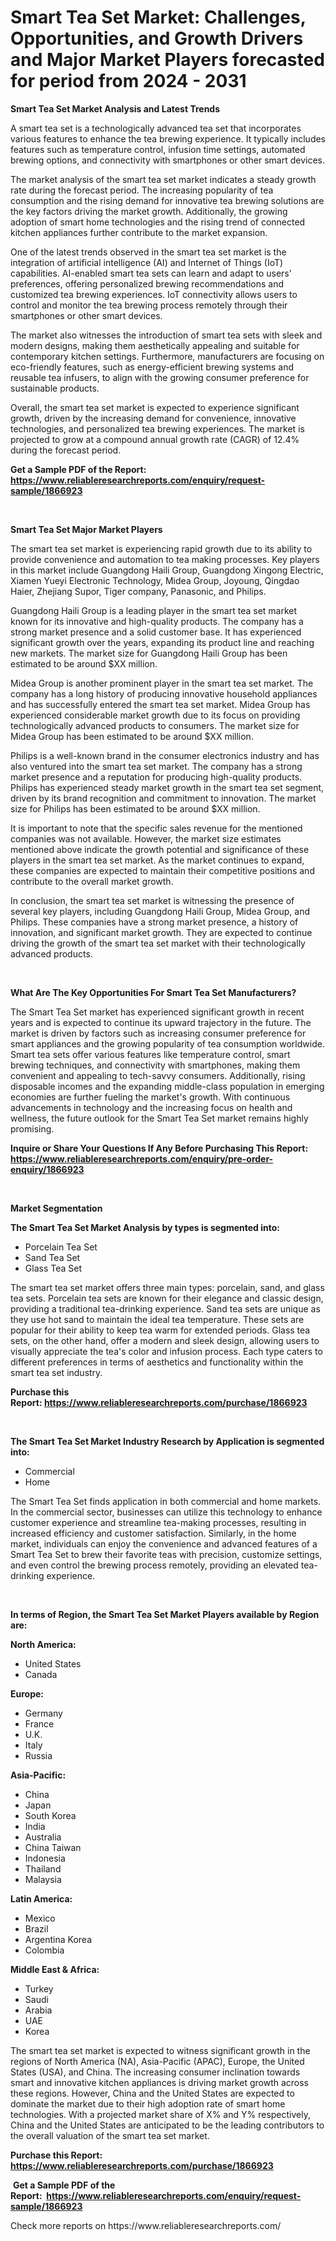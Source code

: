 <p><h1>Smart Tea Set Market: Challenges, Opportunities, and Growth Drivers and Major Market Players forecasted for period from 2024 - 2031</h1></p><p><strong>Smart Tea Set Market Analysis and Latest Trends</strong></p>
<p><p>A smart tea set is a technologically advanced tea set that incorporates various features to enhance the tea brewing experience. It typically includes features such as temperature control, infusion time settings, automated brewing options, and connectivity with smartphones or other smart devices.</p><p>The market analysis of the smart tea set market indicates a steady growth rate during the forecast period. The increasing popularity of tea consumption and the rising demand for innovative tea brewing solutions are the key factors driving the market growth. Additionally, the growing adoption of smart home technologies and the rising trend of connected kitchen appliances further contribute to the market expansion.</p><p>One of the latest trends observed in the smart tea set market is the integration of artificial intelligence (AI) and Internet of Things (IoT) capabilities. AI-enabled smart tea sets can learn and adapt to users' preferences, offering personalized brewing recommendations and customized tea brewing experiences. IoT connectivity allows users to control and monitor the tea brewing process remotely through their smartphones or other smart devices.</p><p>The market also witnesses the introduction of smart tea sets with sleek and modern designs, making them aesthetically appealing and suitable for contemporary kitchen settings. Furthermore, manufacturers are focusing on eco-friendly features, such as energy-efficient brewing systems and reusable tea infusers, to align with the growing consumer preference for sustainable products.</p><p>Overall, the smart tea set market is expected to experience significant growth, driven by the increasing demand for convenience, innovative technologies, and personalized tea brewing experiences. The market is projected to grow at a compound annual growth rate (CAGR) of 12.4% during the forecast period.</p></p>
<p><strong>Get a Sample PDF of the Report:&nbsp; <a href="https://www.reliableresearchreports.com/enquiry/request-sample/1866923">https://www.reliableresearchreports.com/enquiry/request-sample/1866923</a></strong></p>
<p>&nbsp;</p>
<p><strong>Smart Tea Set Major Market Players</strong></p>
<p><p>The smart tea set market is experiencing rapid growth due to its ability to provide convenience and automation to tea making processes. Key players in this market include Guangdong Haili Group, Guangdong Xingong Electric, Xiamen Yueyi Electronic Technology, Midea Group, Joyoung, Qingdao Haier, Zhejiang Supor, Tiger company, Panasonic, and Philips.</p><p>Guangdong Haili Group is a leading player in the smart tea set market known for its innovative and high-quality products. The company has a strong market presence and a solid customer base. It has experienced significant growth over the years, expanding its product line and reaching new markets. The market size for Guangdong Haili Group has been estimated to be around $XX million.</p><p>Midea Group is another prominent player in the smart tea set market. The company has a long history of producing innovative household appliances and has successfully entered the smart tea set market. Midea Group has experienced considerable market growth due to its focus on providing technologically advanced products to consumers. The market size for Midea Group has been estimated to be around $XX million.</p><p>Philips is a well-known brand in the consumer electronics industry and has also ventured into the smart tea set market. The company has a strong market presence and a reputation for producing high-quality products. Philips has experienced steady market growth in the smart tea set segment, driven by its brand recognition and commitment to innovation. The market size for Philips has been estimated to be around $XX million.</p><p>It is important to note that the specific sales revenue for the mentioned companies was not available. However, the market size estimates mentioned above indicate the growth potential and significance of these players in the smart tea set market. As the market continues to expand, these companies are expected to maintain their competitive positions and contribute to the overall market growth.</p><p>In conclusion, the smart tea set market is witnessing the presence of several key players, including Guangdong Haili Group, Midea Group, and Philips. These companies have a strong market presence, a history of innovation, and significant market growth. They are expected to continue driving the growth of the smart tea set market with their technologically advanced products.</p></p>
<p>&nbsp;</p>
<p><strong>What Are The Key Opportunities For Smart Tea Set Manufacturers?</strong></p>
<p><p>The Smart Tea Set market has experienced significant growth in recent years and is expected to continue its upward trajectory in the future. The market is driven by factors such as increasing consumer preference for smart appliances and the growing popularity of tea consumption worldwide. Smart tea sets offer various features like temperature control, smart brewing techniques, and connectivity with smartphones, making them convenient and appealing to tech-savvy consumers. Additionally, rising disposable incomes and the expanding middle-class population in emerging economies are further fueling the market's growth. With continuous advancements in technology and the increasing focus on health and wellness, the future outlook for the Smart Tea Set market remains highly promising.</p></p>
<p><strong>Inquire or Share Your Questions If Any Before Purchasing This Report: <a href="https://www.reliableresearchreports.com/enquiry/pre-order-enquiry/1866923">https://www.reliableresearchreports.com/enquiry/pre-order-enquiry/1866923</a></strong></p>
<p>&nbsp;</p>
<p><strong>Market Segmentation</strong></p>
<p><strong>The Smart Tea Set Market Analysis by types is segmented into:</strong></p>
<p><ul><li>Porcelain Tea Set</li><li>Sand Tea Set</li><li>Glass Tea Set</li></ul></p>
<p><p>The smart tea set market offers three main types: porcelain, sand, and glass tea sets. Porcelain tea sets are known for their elegance and classic design, providing a traditional tea-drinking experience. Sand tea sets are unique as they use hot sand to maintain the ideal tea temperature. These sets are popular for their ability to keep tea warm for extended periods. Glass tea sets, on the other hand, offer a modern and sleek design, allowing users to visually appreciate the tea's color and infusion process. Each type caters to different preferences in terms of aesthetics and functionality within the smart tea set industry.</p></p>
<p><strong>Purchase this Report:&nbsp;<a href="https://www.reliableresearchreports.com/purchase/1866923">https://www.reliableresearchreports.com/purchase/1866923</a></strong></p>
<p>&nbsp;</p>
<p><strong>The Smart Tea Set Market Industry Research by Application is segmented into:</strong></p>
<p><ul><li>Commercial</li><li>Home</li></ul></p>
<p><p>The Smart Tea Set finds application in both commercial and home markets. In the commercial sector, businesses can utilize this technology to enhance customer experience and streamline tea-making processes, resulting in increased efficiency and customer satisfaction. Similarly, in the home market, individuals can enjoy the convenience and advanced features of a Smart Tea Set to brew their favorite teas with precision, customize settings, and even control the brewing process remotely, providing an elevated tea-drinking experience.</p></p>
<p>&nbsp;</p>
<p><strong>In terms of Region, the Smart Tea Set Market Players available by Region are:</strong></p>
<p>
    <p> <strong> North America: </strong>
        <ul>
            <li>United States</li>
            <li>Canada</li>
        </ul>
        </p> 
    <p> <strong> Europe: </strong>
        <ul>
            <li>Germany</li>
            <li>France</li>
            <li>U.K.</li>
            <li>Italy</li>
            <li>Russia</li>
        </ul>
        </p> 
    <p> <strong> Asia-Pacific: </strong>
        <ul>
            <li>China</li>
            <li>Japan</li>
            <li>South Korea</li>
            <li>India</li>
            <li>Australia</li>
            <li>China Taiwan</li>
            <li>Indonesia</li>
            <li>Thailand</li>
            <li>Malaysia</li>
        </ul>
        </p> 
    <p> <strong> Latin America: </strong>
        <ul>
            <li>Mexico</li>
            <li>Brazil</li>
            <li>Argentina Korea</li>
            <li>Colombia</li>
        </ul>
        </p> 
    <p> <strong> Middle East & Africa: </strong>
        <ul>
            <li>Turkey</li>
            <li>Saudi</li>
            <li>Arabia</li>
            <li>UAE</li>
            <li>Korea</li>
        </ul>
    </p>
    </p>
<p><p>The smart tea set market is expected to witness significant growth in the regions of North America (NA), Asia-Pacific (APAC), Europe, the United States (USA), and China. The increasing consumer inclination towards smart and innovative kitchen appliances is driving market growth across these regions. However, China and the United States are expected to dominate the market due to their high adoption rate of smart home technologies. With a projected market share of X% and Y% respectively, China and the United States are anticipated to be the leading contributors to the overall valuation of the smart tea set market.</p></p>
<p><strong>Purchase this Report: <a href="https://www.reliableresearchreports.com/purchase/1866923">https://www.reliableresearchreports.com/purchase/1866923</a></strong></p>
<p>&nbsp;<strong>Get a Sample PDF of the Report:&nbsp;&nbsp;<a href="https://www.reliableresearchreports.com/enquiry/request-sample/1866923">https://www.reliableresearchreports.com/enquiry/request-sample/1866923</a></strong></p>
<p><strong></strong></p>
<p>Check more reports on https://www.reliableresearchreports.com/</p>